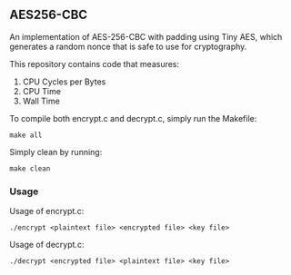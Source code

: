 ## AES256-CBC
An implementation of AES-256-CBC with padding using Tiny AES, which generates a random nonce that is safe to use for cryptography.

This repository contains code that measures:

1. CPU Cycles per Bytes
2. CPU Time
3. Wall Time

To compile both encrypt.c and decrypt.c, simply run the Makefile:

```
make all
```

Simply clean by running:

```
make clean
```

### Usage

Usage of encrypt.c:

```
./encrypt <plaintext file> <encrypted file> <key file>
```

Usage of decrypt.c:

```
./decrypt <encrypted file> <plaintext file> <key file>
```
